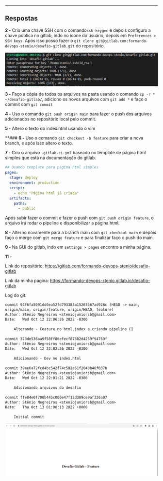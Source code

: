__________________________
## Respostas

**2 -** Crio uma chave SSH com o comando`ssh-keygen` e depois configuro a chave pública no gitlab, indo no ícone do usuário, depois em `Preferences > SSH keys`. Após isso posso fazer o `git clone git@gitlab.com:formando-devops-stenio/desafio-gitlab.git` do repositório.

![](./img/desafio-2.png)

**3 -** Faço a cópia de todos os arquivos na pasta usando o comando `cp -r * ~/desafio-gitlab/`, adiciono os novos arquivos com `git add *` e faço o commit com `git commit`

**4 -** Uso o comando `git push origin main` para fazer o push dos arquivos adicionados no repositório local pelo commit.

**5 -** Altero o texto do index.html usando o vim

**### **6 -** Uso o comando `git checkout -b feature` para criar a nova branch, e após isso altero o texto.

**7 -** Crio o arquivo `.gitlab-ci.yml` baseado no template de página html simples que está na documentação do gitlab. 

```yml
## Usando template para página html simples
pages:
  stage: deploy
  environment: production
  script:
    - echo "Página html já criada"
  artifacts:
    paths:
      - public
```
Após subir fazer o commit e fazer o push com `git push origin feature`, o arquivo irá rodar o pipeline e disponibilizar a página html.

**8 -** Alterno novamente para a branch main com `git checkout main` e depois faço o merge com `git merge feature` e para finalizar faço o push do main.

**9 -** Na GUI do gitlab, indo em `settings > pages` encontro a minha página.


**11 -** 

Link do repositório: https://gitlab.com/formando-devops-stenio/desafio-gitlab

Link da minha página: https://formando-devops-stenio.gitlab.io/desafio-gitlab

Log do git:
```
commit 94f6fa5091dd0ea52fd793383a15267667ad926c (HEAD -> main, origin/main, origin/feature, origin/HEAD, feature)
Author: Stênio Negreiros <steniojuniorsb@gmail.com>
Date:   Wed Oct 12 22:06:26 2022 -0300

    Alterando - Feature no html.index e criando pipeline CI

commit 373de536aa9f58ff8defecf87382d4259f94769f
Author: Stênio Negreiros <steniojuniorsb@gmail.com>
Date:   Wed Oct 12 22:02:26 2022 -0300

    Adicionando - Dev no index.html

commit 39ee8a72fcd4bc542f74c582e61f2040b48f037b
Author: Stênio Negreiros <steniojuniorsb@gmail.com>
Date:   Wed Oct 12 22:01:21 2022 -0300

    Adicionando arquivos do desafio

commit ffe84e0f700b44bc000e47f12d309ce9af326a07
Author: Stênio Negreiros <steniojuniorsb@gmail.com>
Date:   Thu Oct 13 01:00:13 2022 +0000

    Initial commit
```

![](./img/desafio-7.png)